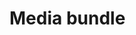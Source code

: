 # Media bundle

<!--@include: ./introduction.md -->
<!--@include: ./installation.md -->
<!--@include: ./file-entity.md -->
<!--@include: ./storage.md -->
<!--@include: ./format.md -->
<!--@include: ./twig.md -->
<!--@include: ./form-type.md -->
<!--@include: ./commands.md -->

